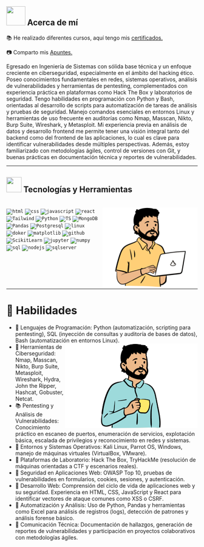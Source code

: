 ## <img src="https://raw.githubusercontent.com/nixin72/nixin72/master/wave.gif" width="50px" height="50px"></img> Acerca de mí

<div align="left">
<p>📚 He realizado diferentes cursos, aquí tengo mis  <a href="https://platzi.com/p/gustavopumachagua/" target="_blank">certificados.</a> </p>
<p>📷 Comparto mis <a href="https://github.com/gustavopumachagua/AI_and_Data_Scientist_Roadmap" target="_blank"  rel="nofollow">Apuntes.</a></p>
</div>

<div align="left">
  <p >
Egresado en Ingeniería de Sistemas con sólida base técnica y un enfoque creciente en ciberseguridad, especialmente en el ámbito del hacking ético. Poseo conocimientos fundamentales en redes, sistemas operativos, análisis de vulnerabilidades y herramientas de pentesting, complementados con experiencia práctica en plataformas como Hack The Box y laboratorios de seguridad.
Tengo habilidades en programación con Python y Bash, orientadas al desarrollo de scripts para automatización de tareas de análisis y pruebas de seguridad. Manejo comandos esenciales en entornos Linux y herramientas de uso frecuente en auditorías como Nmap, Masscan, Nikto, Burp Suite, Wireshark, y Metasploit.
Mi experiencia previa en análisis de datos y desarrollo frontend me permite tener una visión integral tanto del backend como del frontend de las aplicaciones, lo cual es clave para identificar vulnerabilidades desde múltiples perspectivas. Además, estoy familiarizado con metodologías ágiles, control de versiones con Git, y buenas prácticas en documentación técnica y reportes de vulnerabilidades.
  </p>
</div>

***

## <img src="https://media2.giphy.com/media/QssGEmpkyEOhBCb7e1/giphy.gif?cid=ecf05e47a0n3gi1bfqntqmob8g9aid1oyj2wr3ds3mg700bl&rid=giphy.gif" width="40px" height="40px"> Tecnologías y Herramientas
</br>
<div align="left"> <img alt="perfil-1" src="./perfil1.svg" align="right" width="250"/>
<code><img width="40px" src="https://cdn.jsdelivr.net/gh/devicons/devicon/icons/html5/html5-original.svg" title = "html"/></code> 
<code><img width="40px" src="https://cdn.jsdelivr.net/gh/devicons/devicon/icons/css3/css3-original.svg" title = "css"/></code>
<code><img width="40px" src="https://cdn.jsdelivr.net/gh/devicons/devicon/icons/javascript/javascript-original.svg" title = "javascript"/></code>
<code><img width="40px" src="https://cdn.jsdelivr.net/gh/devicons/devicon/icons/react/react-original.svg" title = "react"/></code>
<code><img width="40px" src="https://cdn.jsdelivr.net/gh/devicons/devicon@latest/icons/tailwindcss/tailwindcss-original.svg" title = "Tailwind"/></code>
<code><img width="40px" src="https://cdn.jsdelivr.net/gh/devicons/devicon/icons/python/python-original.svg" title = "Python"/></code>
<code><img width="40px" src="https://cdn.jsdelivr.net/gh/devicons/devicon/icons/typescript/typescript-original.svg" title = "TS"/></code>
<code><img width="40px" src="https://cdn.jsdelivr.net/gh/devicons/devicon/icons/mongodb/mongodb-original.svg" title = "MongoDB"/></code>
<code><img width="40px" src="https://cdn.jsdelivr.net/gh/devicons/devicon/icons/pandas/pandas-original.svg" title = "Pandas"/></code>
<code><img width="40px" src="https://cdn.jsdelivr.net/gh/devicons/devicon/icons/postgresql/postgresql-original.svg" title = "Postgresql"/></code>
<code><img width="40px" src="https://cdn.jsdelivr.net/gh/devicons/devicon/icons/linux/linux-original.svg" title = "linux"/></code>
<code><img width="40px" src="https://cdn.jsdelivr.net/gh/devicons/devicon/icons/docker/docker-original.svg" title = "doker"/></code>
<code><img width="40px" src="https://cdn.jsdelivr.net/gh/devicons/devicon@latest/icons/matplotlib/matplotlib-original.svg" title = "matplotlib"/></code>
<code><img width="40px" src="https://cdn.jsdelivr.net/gh/devicons/devicon@latest/icons/github/github-original.svg" title = "github"/></code>
<code><img width="40px" src="https://cdn.jsdelivr.net/gh/devicons/devicon@latest/icons/scikitlearn/scikitlearn-original.svg" title = "ScikitLearn"/></code>
<code><img width="40px" src="https://cdn.jsdelivr.net/gh/devicons/devicon/icons/jupyter/jupyter-original-wordmark.svg" title = "jupyter"/></code>
<code><img width="40px" src="https://cdn.jsdelivr.net/gh/devicons/devicon/icons/numpy/numpy-original.svg" title = "numpy"/></code>
<code><img width="40px" src="https://cdn.jsdelivr.net/gh/devicons/devicon@latest/icons/sqldeveloper/sqldeveloper-original.svg" title = "sql"/></code>
<code><img width="40px" src="https://cdn.jsdelivr.net/gh/devicons/devicon@latest/icons/nodejs/nodejs-plain-wordmark.svg" title = "nodejs"/></code>
<code><img width="40px" src="https://cdn.jsdelivr.net/gh/devicons/devicon@latest/icons/microsoftsqlserver/microsoftsqlserver-original.svg" title = "sqlserver"/></code>                   
</div>
</br>
</br>
</br>
</br>
</br>

***

# **📜 Habilidades**


- 📔 Lenguajes de Programación: Python (automatización, scripting para pentesting), SQL (inyección de consultas y auditoría de bases de datos), Bash (automatización en entornos Linux). <img src="./perfil2.svg" width="350" align="right"/>
- 📗 Herramientas de Ciberseguridad: Nmap, Masscan, Nikto, Burp Suite, Metasploit, Wireshark, Hydra, John the Ripper, Hashcat, Gobuster, Netcat.
- 📚 Pentesting y Análisis de Vulnerabilidades: Conocimiento práctico en escaneo de puertos, enumeración de servicios, explotación básica, escalada de privilegios y reconocimiento en redes y sistemas.
- 📙 Entornos y Sistemas Operativos: Kali Linux, Parrot OS, Windows, manejo de máquinas virtuales (VirtualBox, VMware).
- 📓 Plataformas de Laboratorio: Hack The Box, TryHackMe (resolución de máquinas orientadas a CTF y escenarios reales).
- 📑 Seguridad en Aplicaciones Web: OWASP Top 10, pruebas de vulnerabilidades en formularios, cookies, sesiones, y autenticación.
- 📃 Desarrollo Web: Comprensión del ciclo de vida de aplicaciones web y su seguridad. Experiencia en HTML, CSS, JavaScript y React para identificar vectores de ataque comunes como XSS o CSRF.
- 📖 Automatización y Análisis: Uso de Python, Pandas y herramientas como Excel para análisis de registros (logs), detección de patrones y análisis forense básico.
- 📖 Comunicación Técnica: Documentación de hallazgos, generación de reportes de vulnerabilidades y participación en proyectos colaborativos con metodologías ágiles.
